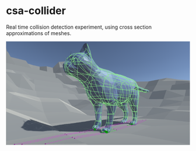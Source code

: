 # csa-collider
Real time collision detection experiment, using cross section approximations of meshes.

<img src="images/unity1.png" name="unity1" />
